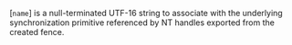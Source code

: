 [`name`] is a null-terminated UTF-16 string to associate with the
underlying synchronization primitive referenced by NT handles exported
from the created fence.